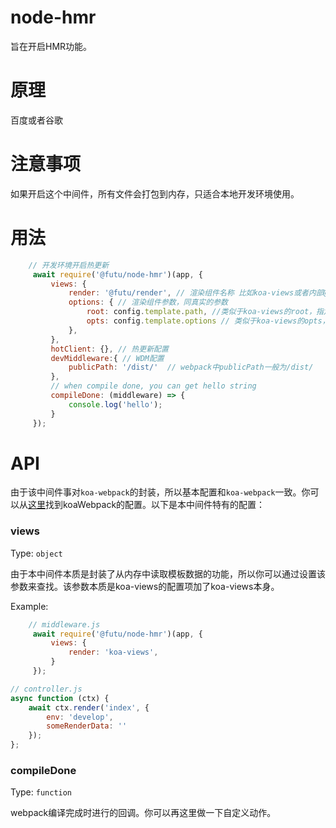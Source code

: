 # node-hmr

旨在开启HMR功能。

# 原理

百度或者谷歌

# 注意事项

如果开启这个中间件，所有文件会打包到内存，只适合本地开发环境使用。

# 用法

```js
    // 开发环境开启热更新
     await require('@futu/node-hmr')(app, {
         views: {
             render: '@futu/render', // 渲染组件名称 比如koa-views或者内部@futu/render
             options: { // 渲染组件参数，同真实的参数
                 root: config.template.path, //类似于koa-views的root，指定模板文件目录
                 opts: config.template.options // 类似于koa-views的opts，指定渲染引擎,比如ejs啥的
             },
         },
         hotClient: {}, // 热更新配置
         devMiddleware:{ // WDM配置
             publicPath: '/dist/'  // webpack中publicPath一般为/dist/
         },
         // when compile done, you can get hello string
         compileDone: (middleware) => {
             console.log('hello');
         }
     });

```

# API

由于该中间件事对`koa-webpack`的封装，所以基本配置和`koa-webpack`一致。你可以从[这里](https://github.com/shellscape/koa-webpack)找到koaWebpack的配置。以下是本中间件特有的配置：

### views

Type: `object`

由于本中间件本质是封装了从内存中读取模板数据的功能，所以你可以通过设置该参数来查找。该参数本质是koa-views的配置项加了koa-views本身。

Example:
```js
    // middleware.js
     await require('@futu/node-hmr')(app, {
         views: {
             render: 'koa-views', 
         }
     });

// controller.js
async function (ctx) {
    await ctx.render('index', {
        env: 'develop',
        someRenderData: ''
    });
};
```

### compileDone

Type: `function`

webpack编译完成时进行的回调。你可以再这里做一下自定义动作。
